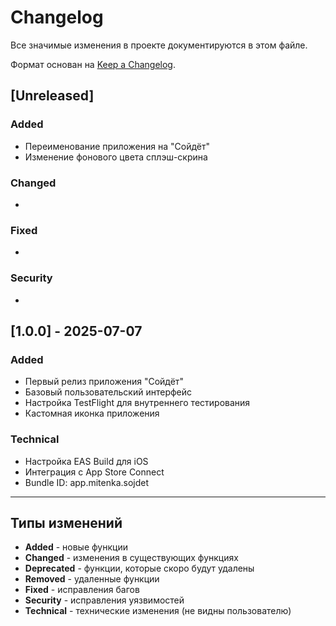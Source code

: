 # Changelog

Все значимые изменения в проекте документируются в этом файле.

Формат основан на [Keep a Changelog](https://keepachangelog.com/ru/1.0.0/).

## [Unreleased]

### Added

- Переименование приложения на "Сойдёт"
- Изменение фонового цвета сплэш-скрина

### Changed

-

### Fixed

-

### Security

-

## [1.0.0] - 2025-07-07

### Added

- Первый релиз приложения "Сойдёт"
- Базовый пользовательский интерфейс
- Настройка TestFlight для внутреннего тестирования
- Кастомная иконка приложения

### Technical

- Настройка EAS Build для iOS
- Интеграция с App Store Connect
- Bundle ID: app.mitenka.sojdet

---

## Типы изменений

- **Added** - новые функции
- **Changed** - изменения в существующих функциях
- **Deprecated** - функции, которые скоро будут удалены
- **Removed** - удаленные функции
- **Fixed** - исправления багов
- **Security** - исправления уязвимостей
- **Technical** - технические изменения (не видны пользователю)
